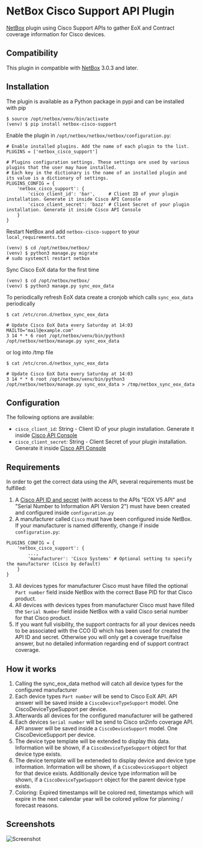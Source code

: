 # NetBox Cisco Support API Plugin
[NetBox](https://github.com/netbox-community/netbox) plugin using Cisco Support APIs to gather EoX and Contract coverage information for Cisco devices.

## Compatibility
This plugin in compatible with [NetBox](https://netbox.readthedocs.org/) 3.0.3 and later.

## Installation
The plugin is available as a Python package in pypi and can be installed with pip

```
$ source /opt/netbox/venv/bin/activate
(venv) $ pip install netbox-cisco-support
```

Enable the plugin in `/opt/netbox/netbox/netbox/configuration.py`:

```
# Enable installed plugins. Add the name of each plugin to the list.
PLUGINS = ['netbox_cisco_support']

# Plugins configuration settings. These settings are used by various plugins that the user may have installed.
# Each key in the dictionary is the name of an installed plugin and its value is a dictionary of settings.
PLUGINS_CONFIG = {
    'netbox_cisco_support': {
        'cisco_client_id': 'bar',     # Client ID of your plugin installation. Generate it inside Cisco API Console
        'cisco_client_secret': 'bazz' # Client Secret of your plugin installation. Generate it inside Cisco API Console
    }
}
```

Restart NetBox and add `netbox-cisco-support` to your `local_requirements.txt`

```
(venv) $ cd /opt/netbox/netbox/
(venv) $ python3 manage.py migrate
# sudo systemctl restart netbox
```

Sync Cisco EoX data for the first time
```
(venv) $ cd /opt/netbox/netbox/
(venv) $ python3 manage.py sync_eox_data
````

To periodically refresh EoX data create a cronjob which calls `sync_eox_data` periodically
```
$ cat /etc/cron.d/netbox_sync_eox_data

# Update Cisco EoX Data every Saturday at 14:03
MAILTO="mail@example.com"
3 14 * * 6 root /opt/netbox/venv/bin/python3 /opt/netbox/netbox/manage.py sync_eox_data
```

or log into /tmp file
```
$ cat /etc/cron.d/netbox_sync_eox_data

# Update Cisco EoX Data every Saturday at 14:03
3 14 * * 6 root /opt/netbox/venv/bin/python3 /opt/netbox/netbox/manage.py sync_eox_data > /tmp/netbox_sync_eox_data
```

## Configuration
The following options are available:
* `cisco_client_id`: String - Client ID of your plugin installation. Generate it inside [Cisco API Console](https://apiconsole.cisco.com/)
* `cisco_client_secret`: String - Client Secret of your plugin installation. Generate it inside [Cisco API Console](https://apiconsole.cisco.com/)

## Requirements
In order to get the correct data using the API, several requirements must be fulfilled:
1. A [Cisco API ID and secret](https://apiconsole.cisco.com/) (with access to the APIs "EOX V5 API" and "Serial Number to Information API Version 2") must have been created and configured inside `configuration.py`
2. A manufacturer called `Cisco` must have been configured inside NetBox. If your manufacturer is named differently, change if inside `configuration.py`:
```
PLUGINS_CONFIG = {
    'netbox_cisco_support': {
        ...,
        'manufacturer': 'Cisco Systems' # Optional setting to specify the manufacturer (Cisco by default)
    }
}
```
3. All devices types for manufacturer Cisco must have filled the optional `Part number` field inside NetBox with the correct Base PID for that Cisco product.
4. All devices with devices types from manufacturer Cisco must have filled the `Serial Number` field inside NetBox with a valid Cisco serial number for that Cisco product.
5. If you want full visibility, the support contracts for all your devices needs to be associated with the CCO ID which has been used for created the API ID and secret. Otherwise you will only get a coverage true/false answer, but no detailed information regarding end of support contract coverage.

## How it works
1. Calling the sync_eox_data method will catch all device types for the configured manufacturer
2. Each device types `Part number` will be send to Cisco EoX API. API answer will be saved inside a `CiscoDeviceTypeSupport` model. One CiscoDeviceTypeSupport per device.
3. Afterwards all devices for the configured manufacturer will be gathered
4. Each devices `Serial number` will be send to Cisco sn2info coverage API. API answer will be saved inside a `CiscoDeviceSupport` model. One CiscoDeviceSupport per device.
5. The device type template will be extended to display this data. Information will be shown, if a `CiscoDeviceTypeSupport` object for that device type exists.
6. The device template will be exteneded to display device and device type information. Information will be shown, if a `CiscoDeviceSupport` object for that device exists. Additionally device type information will be shown, if a `CiscoDeviceTypeSupport` object for the parent device type exists.
7. Coloring: Expired timestamps will be colored red, timestamps which will expire in the next calendar year will be colored yellow for planning / forecast reasons.
## Screenshots
![Screenshot](screenshot.png)
